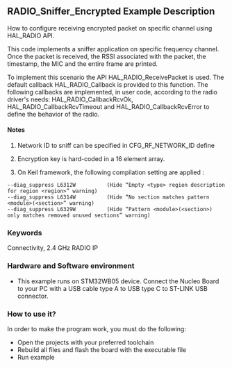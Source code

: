 ## __RADIO_Sniffer_Encrypted Example Description__

How to configure receiving encrypted packet on specific channel using HAL_RADIO API.

This code implements a sniffer application on specific frequency channel.
Once the packet is received, the RSSI associated with the packet, the timestamp, the MIC and the entire frame are printed.

To implement this scenario the API HAL_RADIO_ReceivePacket is used. The default callback HAL_RADIO_Callback is provided to this function.
The following callbacks are implemented, in user code, according to the radio driver's needs: 
HAL_RADIO_CallbackRcvOk, HAL_RADIO_CallbackRcvTimeout and HAL_RADIO_CallbackRcvError to define the behavior of the radio.

#### __Notes__

  1. Network ID to sniff can be specified in CFG_RF_NETWORK_ID define

  2. Encryption key is hard-coded in a 16 element array.        
                                    
  3. On Keil framework, the following compilation setting are applied :
    
    --diag_suppress L6312W          (Hide “Empty <type> region description for region <region>” warning)
    --diag_suppress L6314W          (Hide “No section matches pattern <module>(<section>” warning)
    --diag_suppress L6329W          (Hide “Pattern <module>(<section>) only matches removed unused sections” warning)


### __Keywords__

Connectivity, 2.4 GHz RADIO IP

### __Hardware and Software environment__

  - This example runs on STM32WB05 device.
    Connect the Nucleo Board to your PC with a USB cable type A to USB type C to ST-LINK USB connector. 

### __How to use it?__

In order to make the program work, you must do the following:

 - Open the projects with your preferred toolchain
 - Rebuild all files and flash the board with the executable file 
 - Run example
